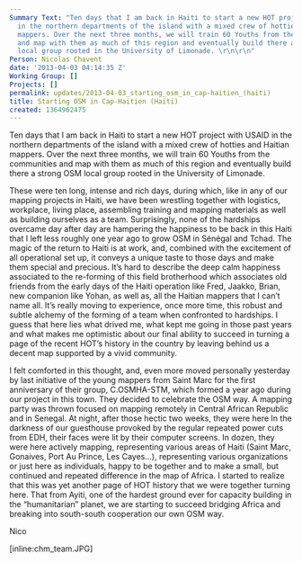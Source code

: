 ```yaml
---
Summary Text: "Ten days that I am back in Haiti to start a new HOT project with USAID
  in the northern departments of the island with a mixed crew of hotties and Haitian
  mappers. Over the next three months, we will train 60 Youths from the communities
  and map with them as much of this region and eventually build there a strong OSM
  local group rooted in the University of Limonade. \r\n\r\n"
Person: Nicolas Chavent
date: '2013-04-03 04:14:35 Z'
Working Group: []
Projects: []
permalink: updates/2013-04-03_starting_osm_in_cap-haitien_(haiti)
title: Starting OSM in Cap-Haitien (Haiti)
created: 1364962475
---
```

Ten days that I am back in Haiti to start a new HOT project with USAID in the northern departments of the island with a mixed crew of hotties and Haitian mappers. Over the next three months, we will train 60 Youths from the communities and map with them as much of this region and eventually build there a strong OSM local group rooted in the University of Limonade. 

These were ten long, intense and rich days, during which, like in any of our mapping projects in Haiti, we have been wrestling together with logistics, workplace, living place, assembling training and mapping materials as well as building ourselves as a team. Surprisingly, none of the hardships overcame day after day are hampering the happiness to be back in this Haiti that I left less roughly one year ago to grow OSM in Sénégal and Tchad. The magic of the return to Haiti is at work, and, combined with the excitement of all operational set up, it conveys a unique taste to those days and make them special and precious. It’s hard to describe the deep calm happiness associated to the re-forming of this field brotherhood which associates old friends from the early days of the Haiti operation like Fred, Jaakko, Brian, new companion like Yohan, as well as, all the Haitian mappers that I can’t name all. It’s really moving to experience, once more time, this robust and subtle alchemy of the forming of a team when confronted to hardships. I guess that here lies what drived me, what kept me going in those past years and what makes me optimistic about our final ability to succeed in turning a page of the recent HOT’s history in the country by leaving behind us a decent map supported by a vivid community. 

I felt comforted in this thought, and, even more moved personally yesterday by last initiative of the young mappers from Saint Marc for the first anniversary of their group, C.OSMHA-STM, which formed a year ago during our project in this town. They decided to celebrate the OSM way. A mapping party was thrown focused on mapping remotely in Central African Republic and in Senegal. At night, after those hectic two weeks, they were here In the darkness of our guesthouse provoked by the regular repeated power cuts from EDH, their faces  were lit by their computer screens. In dozen, they were here actively mapping, representing various areas of Haiti (Saint Marc, Gonaives, Port Au Prince, Les Cayes...), representing various organizations or just here as individuals, happy to be together and to make a small, but continued and repeated difference in the map of Africa. I started to realize that this was yet another page of HOT history that we were together turning here. That from Ayiti, one of the hardest ground ever for capacity building in the “humanitarian” planet, we are starting to succeed bridging Africa and breaking into south-south cooperation our own OSM way.  

Nico

[inline:chm_team.JPG]
